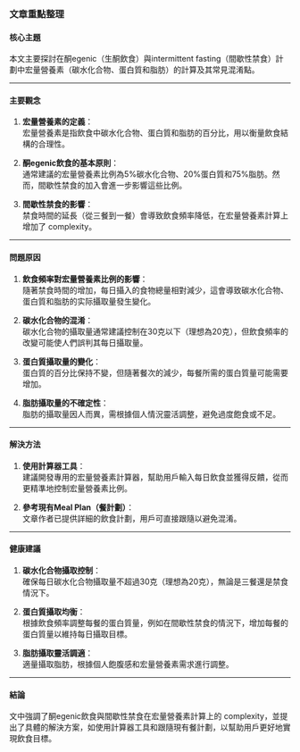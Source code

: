 ### 文章重點整理

#### 核心主題  
本文主要探討在酮egenic（生酮飲食）與intermittent fasting（間歇性禁食）計劃中宏量營養素（碳水化合物、蛋白質和脂肪）的計算及其常見混淆點。

---

#### 主要觀念  
1. **宏量營養素的定義**：  
   宏量營養素是指飲食中碳水化合物、蛋白質和脂肪的百分比，用以衡量飲食結構的合理性。

2. **酮egenic飲食的基本原則**：  
   通常建議的宏量營養素比例為5%碳水化合物、20%蛋白質和75%脂肪。然而，間歇性禁食的加入會進一步影響這些比例。

3. **間歇性禁食的影響**：  
   禁食時間的延長（從三餐到一餐）會導致飲食頻率降低，在宏量營養素計算上增加了 complexity。  

---

#### 問題原因  
1. **飲食頻率對宏量營養素比例的影響**：  
   隨著禁食時間的增加，每日攝入的食物總量相對減少，這會導致碳水化合物、蛋白質和脂肪的实际攝取量發生變化。  

2. **碳水化合物的混淆**：  
   碳水化合物的攝取量通常建議控制在30克以下（理想為20克），但飲食頻率的改變可能使人們誤判其每日攝取量。

3. **蛋白質攝取量的變化**：  
   蛋白質的百分比保持不變，但隨著餐次的減少，每餐所需的蛋白質量可能需要增加。

4. **脂肪攝取量的不確定性**：  
   脂肪的攝取量因人而異，需根據個人情況靈活調整，避免過度飽食或不足。

---

#### 解決方法  
1. **使用計算器工具**：  
   建議開發專用的宏量營養素計算器，幫助用戶輸入每日飲食並獲得反饋，從而更精準地控制宏量營養素比例。  

2. **參考現有Meal Plan（餐計劃）**：  
   文章作者已提供詳細的飲食計劃，用戶可直接跟隨以避免混淆。

---

#### 健康建議  
1. **碳水化合物攝取控制**：  
   確保每日碳水化合物攝取量不超過30克（理想為20克），無論是三餐還是禁食情況下。  

2. **蛋白質攝取均衡**：  
   根據飲食頻率調整每餐的蛋白質量，例如在間歇性禁食的情況下，增加每餐的蛋白質量以維持每日攝取目標。

3. **脂肪攝取靈活調適**：  
   適量攝取脂肪，根據個人飽腹感和宏量營養素需求進行調整。  

---

#### 結論  
文中強調了酮egenic飲食與間歇性禁食在宏量營養素計算上的 complexity，並提出了具體的解決方案，如使用計算器工具和跟隨現有餐計劃，以幫助用戶更好地實現飲食目標。
